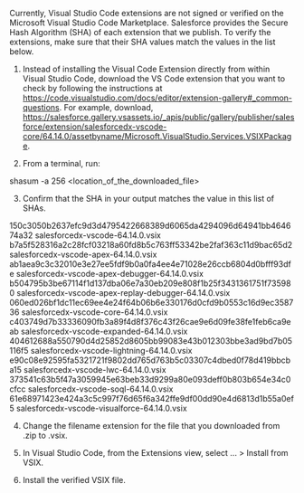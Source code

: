 Currently, Visual Studio Code extensions are not signed or verified on the
Microsoft Visual Studio Code Marketplace. Salesforce provides the Secure Hash
Algorithm (SHA) of each extension that we publish. To verify the extensions,
make sure that their SHA values match the values in the list below.

1. Instead of installing the Visual Code Extension directly from within Visual
   Studio Code, download the VS Code extension that you want to check by
   following the instructions at
   https://code.visualstudio.com/docs/editor/extension-gallery#_common-questions.
   For example, download,
   https://salesforce.gallery.vsassets.io/_apis/public/gallery/publisher/salesforce/extension/salesforcedx-vscode-core/64.14.0/assetbyname/Microsoft.VisualStudio.Services.VSIXPackage.

2. From a terminal, run:

shasum -a 256 <location_of_the_downloaded_file>

3. Confirm that the SHA in your output matches the value in this list of SHAs.

150c3050b2637efc9d3d4795422668389d6065da4294096d64941bb464674a32  salesforcedx-vscode-64.14.0.vsix
b7a5f528316a2c28fcf03218a60fd8b5c763ff53342be2faf363c11d9bac65d2  salesforcedx-vscode-apex-64.14.0.vsix
ab1aea9c3c32010e3e27ee5fdf9b0a0fa4ee4e71028e26ccb6804d0bfff93dfe  salesforcedx-vscode-apex-debugger-64.14.0.vsix
b504795b3be67114f1d137dba06e7a30eb209e808f1b25f3431361751f735980  salesforcedx-vscode-apex-replay-debugger-64.14.0.vsix
060ed026bf1dc11ec69ee4e24f64b06b6e330176d0cfd9b0553c16d9ec358736  salesforcedx-vscode-core-64.14.0.vsix
c403749d7b33336090fb3a89f4d8f376c43f26cae9e6d09fe38fe1feb6ca9eab  salesforcedx-vscode-expanded-64.14.0.vsix
404612688a550790d4d25852d8605bb99083e43b012303bbe3ad9bd7b05116f5  salesforcedx-vscode-lightning-64.14.0.vsix
e90c08e92595fa5321721f9802dd765d763b5c03307c4dbed0f78d419bbcba15  salesforcedx-vscode-lwc-64.14.0.vsix
373541c63b5f47a3059945e63beb33d9299a80e093deff0b803b654e34c0cfcc  salesforcedx-vscode-soql-64.14.0.vsix
61e68971423e424a3c5c997f76d65f6a342ffe9df00dd90e4d6813d1b55a0ef5  salesforcedx-vscode-visualforce-64.14.0.vsix


4. Change the filename extension for the file that you downloaded from .zip to
.vsix.

5. In Visual Studio Code, from the Extensions view, select ... > Install from
VSIX.

6. Install the verified VSIX file.
